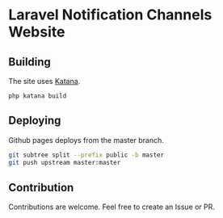 # Laravel Notification Channels Website

## Building
The site uses [Katana](http://themsaid.github.io/katana/).

```
php katana build
```

## Deploying
Github pages deploys from the master branch.

```bash
git subtree split --prefix public -b master
git push upstream master:master
```

## Contribution

Contributions are welcome. Feel free to create an Issue or PR.

